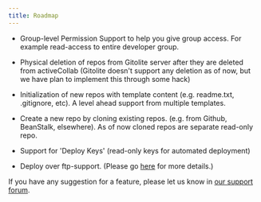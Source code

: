 ```yaml
---
title: Roadmap
---
```



	
  * Group-level Permission Support to help you give group access. For example read-access to entire developer group.

	
  * Physical deletion of repos from Gitolite server after they are deleted from activeCollab (Gitolite doesn't support any deletion as of now, but we have plan to implement this through some hack)

	
  * Initialization of new repos with template content (e.g. readme.txt, .gitignore, etc). A level ahead support from multiple templates.

	
  * Create a new repo by cloning existing repos. (e.g. from Github, BeanStalk, elsewhere). As of now cloned repos are separate read-only repo.

	
  * Support for 'Deploy Keys' (read-only keys for automated deployment)

	
  * Deploy over ftp-support. (Please go [here](https://github.com/gitlabhq/gitlabhq/issues/1348) for more details.)


If you have any suggestion for a feature, please let us know in [our support forum](https://rtcamp.com/support).
